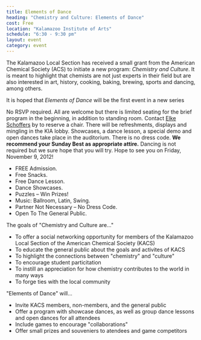 ```yaml
---
title: Elements of Dance
heading: "Chemistry and Culture: Elements of Dance"
cost: Free
location: "Kalamazoo Institute of Arts"
schedule: "6:30 - 9:30 pm"
layout: event
category: event
---
```


The Kalamazoo Local Section has received a small grant from the
American Chemical Society (ACS) to initiate a new program:
*Chemistry and Culture*. It is meant to highlight that chemists are
not just experts in their field but are also interested in art,
history, cooking, baking, brewing, sports and dancing, among others.

It is hoped that *Elements of Dance* will be the first event in a new series

No RSVP required. All are welcome but there is limited seating for the
brief program in the beginning, in addition to standing room. Contact
[Elke Schoffers](mailto:Elke.Schoffers@wmich.edu
"Elke.Schoffers@wmich.edu") by to reserve a chair. There will be
refreshments, displays and mingling in the KIA lobby. Showcases, a
dance lesson, a special demo and open dances take place in the
auditorium. There is no dress code. **We recommend your Sunday Best as
appropriate attire.** Dancing is not required but we sure hope that
you will try. Hope to see you on Friday, November 9, 2012!

- FREE Admission.
- Free Snacks.
- Free Dance Lesson.
- Dance Showcases.
- Puzzles – Win Prizes!
- Music: Ballroom, Latin, Swing.
- Partner Not Necessary – No Dress Code.
- Open To The General Public.

The goals of "Chemistry and Culture are..."
- To offer a social networking opportunity for members of the Kalamazoo Local Section of the American Chemical Society (KACS)
- To educate the general public about the goals and activites of KACS
- To highlight the connections between "chemistry" and "culture"
- To encourage student particitation
- To instill an appreciation for how chemistry contributes to the world in many ways
- To forge ties with the local community

"Elements of Dance" will...
- Invite KACS members, non-members, and the general public
- Offer a program with showcase dances, as well as group dance lessons and open dances for all attendees
- Include games to encourage "collaborations"
- Offer small prizes and souveniers to atendees and game competitors